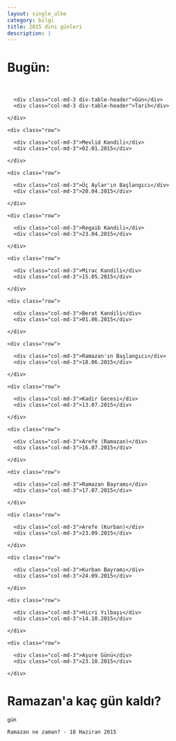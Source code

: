 ```yaml
---
layout: single_ulke
category: bilgi
title: 2015 dini günleri
description: |
---
```



<div class="container">
  <div class="row">
    <div class="col-lg-8 col-lg-offset-4">
      <h1 id="p-belirli-gun"><b>Bugün: </b></h1>
      <br />
    </div>
  </div>
</div>


<div class="container">
  <div class="col-lg-8 col-lg-offset-4">
    <div class="row">
      
      <div class="col-md-3 div-table-header">Gün</div>
      <div class="col-md-3 div-table-header">Tarih</div>
      
    </div>

    <div class="row">
      
      <div class="col-md-3">Mevlid Kandili</div>
      <div class="col-md-3">02.01.2015</div>
      
    </div>

    <div class="row">
      
      <div class="col-md-3">Üç Aylar'ın Başlangıcı</div>
      <div class="col-md-3">20.04.2015</div>
      
    </div>

    <div class="row">
      
      <div class="col-md-3">Regaib Kandili</div>
      <div class="col-md-3">23.04.2015</div>
      
    </div>

    <div class="row">
      
      <div class="col-md-3">Mirac Kandili</div>
      <div class="col-md-3">15.05.2015</div>
      
    </div>

    <div class="row">
      
      <div class="col-md-3">Berat Kandili</div>
      <div class="col-md-3">01.06.2015</div>
      
    </div>

    <div class="row">
      
      <div class="col-md-3">Ramazan'ın Başlangıcı</div>
      <div class="col-md-3">18.06.2015</div>
      
    </div>

    <div class="row">
      
      <div class="col-md-3">Kadir Gecesi</div>
      <div class="col-md-3">13.07.2015</div>
      
    </div>

    <div class="row">
      
      <div class="col-md-3">Arefe (Ramazan)</div>
      <div class="col-md-3">16.07.2015</div>
      
    </div>

    <div class="row">
      
      <div class="col-md-3">Ramazan Bayramı</div>
      <div class="col-md-3">17.07.2015</div>
      
    </div>

    <div class="row">
      
      <div class="col-md-3">Arefe (Kurban)</div>
      <div class="col-md-3">23.09.2015</div>
      
    </div>

    <div class="row">
      
      <div class="col-md-3">Kurban Bayramı</div>
      <div class="col-md-3">24.09.2015</div>
      
    </div>

    <div class="row">
      
      <div class="col-md-3">Hicri Yılbaşı</div>
      <div class="col-md-3">14.10.2015</div>
      
    </div>

    <div class="row">
      
      <div class="col-md-3">Aşure Günü</div>
      <div class="col-md-3">23.10.2015</div>
      
    </div>
  </div>
</div>

<div>
  <div class="row">
    <div class="col-md-3"></div>
    <div class="col-md-6 center-text">
      <h1>Ramazan'a kaç gün kaldı?</h1>
    </div>
    <div class="col-md-3"></div>
  </div>

  <div class="container">
    <div class="row">
      <div class="col-lg-8 col-lg-offset-5">
        <div class="circle"><span id="span-ramazan-days-left"></span><sup class="sup-ramazan-days-left">gün</sup></div>
      </div>
    </div>
  </div>
</div>

<div class="container">
  <div class="row">
    <div class="col-lg-8">
      <p><code>Ramazan ne zaman? - 18 Haziran 2015</code></p>
    </div>
  </div>
</div>